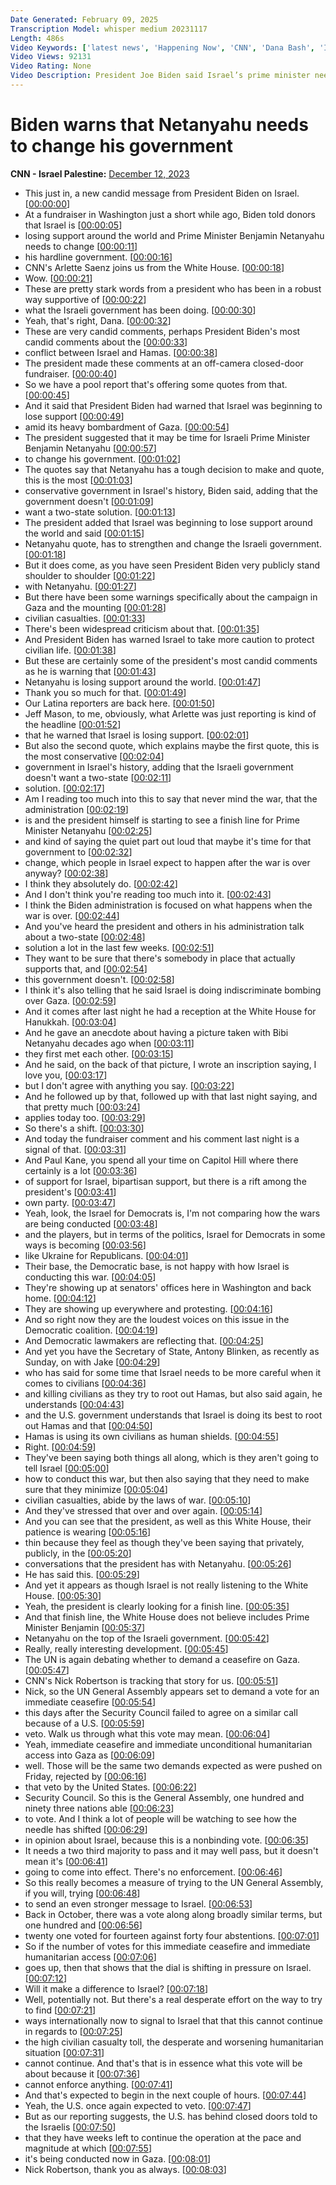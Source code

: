 ```yaml
---
Date Generated: February 09, 2025
Transcription Model: whisper medium 20231117
Length: 486s
Video Keywords: ['latest news', 'Happening Now', 'CNN', 'Dana Bash', 'Inside Politics', 'Bianna Golodryga', 'One World', 'Arlette Saenz', 'Nic Robertson', 'Jeff Mason', 'Eva McKend', 'Paul Kane', 'Laura Barron-Lopez', 'President Joe Biden', 'Benjamin Netanyahu', 'Israel Government', 'Netanyahu Government', 'Israel Hamas War', 'Middle East', 'Gaza', 'Gaza Strip', 'IDF', 'Israel Defense Forces']
Video Views: 92131
Video Rating: None
Video Description: President Joe Biden said Israel’s prime minister needs to change his hardline government and warned support for the country’s military campaign is waning amid heavy bombardment of Gaza. Speaking to Democratic donors in Washington, Biden said Prime Minister Benjamin Netanyahu had a “tough decision to make.” #CNN #News
---
```


# Biden warns that Netanyahu needs to change his government
**CNN - Israel Palestine:** [December 12, 2023](https://www.youtube.com/watch?v=vLs3miDGwKE)
*  This just in, a new candid message from President Biden on Israel. [[00:00:00](https://www.youtube.com/watch?v=vLs3miDGwKE&t=0.0s)]
*  At a fundraiser in Washington just a short while ago, Biden told donors that Israel is [[00:00:05](https://www.youtube.com/watch?v=vLs3miDGwKE&t=5.92s)]
*  losing support around the world and Prime Minister Benjamin Netanyahu needs to change [[00:00:11](https://www.youtube.com/watch?v=vLs3miDGwKE&t=11.02s)]
*  his hardline government. [[00:00:16](https://www.youtube.com/watch?v=vLs3miDGwKE&t=16.76s)]
*  CNN's Arlette Saenz joins us from the White House. [[00:00:18](https://www.youtube.com/watch?v=vLs3miDGwKE&t=18.56s)]
*  Wow. [[00:00:21](https://www.youtube.com/watch?v=vLs3miDGwKE&t=21.44s)]
*  These are pretty stark words from a president who has been in a robust way supportive of [[00:00:22](https://www.youtube.com/watch?v=vLs3miDGwKE&t=22.44s)]
*  what the Israeli government has been doing. [[00:00:30](https://www.youtube.com/watch?v=vLs3miDGwKE&t=30.0s)]
*  Yeah, that's right, Dana. [[00:00:32](https://www.youtube.com/watch?v=vLs3miDGwKE&t=32.480000000000004s)]
*  These are very candid comments, perhaps President Biden's most candid comments about the [[00:00:33](https://www.youtube.com/watch?v=vLs3miDGwKE&t=33.92s)]
*  conflict between Israel and Hamas. [[00:00:38](https://www.youtube.com/watch?v=vLs3miDGwKE&t=38.6s)]
*  The president made these comments at an off-camera closed-door fundraiser. [[00:00:40](https://www.youtube.com/watch?v=vLs3miDGwKE&t=40.92s)]
*  So we have a pool report that's offering some quotes from that. [[00:00:45](https://www.youtube.com/watch?v=vLs3miDGwKE&t=45.36s)]
*  And it said that President Biden had warned that Israel was beginning to lose support [[00:00:49](https://www.youtube.com/watch?v=vLs3miDGwKE&t=49.519999999999996s)]
*  amid its heavy bombardment of Gaza. [[00:00:54](https://www.youtube.com/watch?v=vLs3miDGwKE&t=54.68s)]
*  The president suggested that it may be time for Israeli Prime Minister Benjamin Netanyahu [[00:00:57](https://www.youtube.com/watch?v=vLs3miDGwKE&t=57.239999999999995s)]
*  to change his government. [[00:01:02](https://www.youtube.com/watch?v=vLs3miDGwKE&t=62.199999999999996s)]
*  The quotes say that Netanyahu has a tough decision to make and quote, this is the most [[00:01:03](https://www.youtube.com/watch?v=vLs3miDGwKE&t=63.879999999999995s)]
*  conservative government in Israel's history, Biden said, adding that the government doesn't [[00:01:09](https://www.youtube.com/watch?v=vLs3miDGwKE&t=69.08s)]
*  want a two-state solution. [[00:01:13](https://www.youtube.com/watch?v=vLs3miDGwKE&t=73.24s)]
*  The president added that Israel was beginning to lose support around the world and said [[00:01:15](https://www.youtube.com/watch?v=vLs3miDGwKE&t=75.24s)]
*  Netanyahu quote, has to strengthen and change the Israeli government. [[00:01:18](https://www.youtube.com/watch?v=vLs3miDGwKE&t=78.72s)]
*  But it does come, as you have seen President Biden very publicly stand shoulder to shoulder [[00:01:22](https://www.youtube.com/watch?v=vLs3miDGwKE&t=82.88s)]
*  with Netanyahu. [[00:01:27](https://www.youtube.com/watch?v=vLs3miDGwKE&t=87.64s)]
*  But there have been some warnings specifically about the campaign in Gaza and the mounting [[00:01:28](https://www.youtube.com/watch?v=vLs3miDGwKE&t=88.88s)]
*  civilian casualties. [[00:01:33](https://www.youtube.com/watch?v=vLs3miDGwKE&t=93.67999999999999s)]
*  There's been widespread criticism about that. [[00:01:35](https://www.youtube.com/watch?v=vLs3miDGwKE&t=95.39999999999999s)]
*  And President Biden has warned Israel to take more caution to protect civilian life. [[00:01:38](https://www.youtube.com/watch?v=vLs3miDGwKE&t=98.88s)]
*  But these are certainly some of the president's most candid comments as he is warning that [[00:01:43](https://www.youtube.com/watch?v=vLs3miDGwKE&t=103.56s)]
*  Netanyahu is losing support around the world. [[00:01:47](https://www.youtube.com/watch?v=vLs3miDGwKE&t=107.03999999999999s)]
*  Thank you so much for that. [[00:01:49](https://www.youtube.com/watch?v=vLs3miDGwKE&t=109.84s)]
*  Our Latina reporters are back here. [[00:01:50](https://www.youtube.com/watch?v=vLs3miDGwKE&t=110.91999999999999s)]
*  Jeff Mason, to me, obviously, what Arlette was just reporting is kind of the headline [[00:01:52](https://www.youtube.com/watch?v=vLs3miDGwKE&t=112.76s)]
*  that he warned that Israel is losing support. [[00:02:01](https://www.youtube.com/watch?v=vLs3miDGwKE&t=121.04s)]
*  But also the second quote, which explains maybe the first quote, this is the most conservative [[00:02:04](https://www.youtube.com/watch?v=vLs3miDGwKE&t=124.76s)]
*  government in Israel's history, adding that the Israeli government doesn't want a two-state [[00:02:11](https://www.youtube.com/watch?v=vLs3miDGwKE&t=131.88s)]
*  solution. [[00:02:17](https://www.youtube.com/watch?v=vLs3miDGwKE&t=137.92000000000002s)]
*  Am I reading too much into this to say that never mind the war, that the administration [[00:02:19](https://www.youtube.com/watch?v=vLs3miDGwKE&t=139.04s)]
*  is and the president himself is starting to see a finish line for Prime Minister Netanyahu [[00:02:25](https://www.youtube.com/watch?v=vLs3miDGwKE&t=145.92s)]
*  and kind of saying the quiet part out loud that maybe it's time for that government to [[00:02:32](https://www.youtube.com/watch?v=vLs3miDGwKE&t=152.76s)]
*  change, which people in Israel expect to happen after the war is over anyway? [[00:02:38](https://www.youtube.com/watch?v=vLs3miDGwKE&t=158.66s)]
*  I think they absolutely do. [[00:02:42](https://www.youtube.com/watch?v=vLs3miDGwKE&t=162.11999999999998s)]
*  And I don't think you're reading too much into it. [[00:02:43](https://www.youtube.com/watch?v=vLs3miDGwKE&t=163.11999999999998s)]
*  I think the Biden administration is focused on what happens when the war is over. [[00:02:44](https://www.youtube.com/watch?v=vLs3miDGwKE&t=164.64s)]
*  And you've heard the president and others in his administration talk about a two-state [[00:02:48](https://www.youtube.com/watch?v=vLs3miDGwKE&t=168.52s)]
*  solution a lot in the last few weeks. [[00:02:51](https://www.youtube.com/watch?v=vLs3miDGwKE&t=171.72s)]
*  They want to be sure that there's somebody in place that actually supports that, and [[00:02:54](https://www.youtube.com/watch?v=vLs3miDGwKE&t=174.36s)]
*  this government doesn't. [[00:02:58](https://www.youtube.com/watch?v=vLs3miDGwKE&t=178.16000000000003s)]
*  I think it's also telling that he said Israel is doing indiscriminate bombing over Gaza. [[00:02:59](https://www.youtube.com/watch?v=vLs3miDGwKE&t=179.16000000000003s)]
*  And it comes after last night he had a reception at the White House for Hanukkah. [[00:03:04](https://www.youtube.com/watch?v=vLs3miDGwKE&t=184.96s)]
*  And he gave an anecdote about having a picture taken with Bibi Netanyahu decades ago when [[00:03:11](https://www.youtube.com/watch?v=vLs3miDGwKE&t=191.0s)]
*  they first met each other. [[00:03:15](https://www.youtube.com/watch?v=vLs3miDGwKE&t=195.8s)]
*  And he said, on the back of that picture, I wrote an inscription saying, I love you, [[00:03:17](https://www.youtube.com/watch?v=vLs3miDGwKE&t=197.8s)]
*  but I don't agree with anything you say. [[00:03:22](https://www.youtube.com/watch?v=vLs3miDGwKE&t=202.48000000000002s)]
*  And he followed up by that, followed up with that last night saying, and that pretty much [[00:03:24](https://www.youtube.com/watch?v=vLs3miDGwKE&t=204.64000000000001s)]
*  applies today too. [[00:03:29](https://www.youtube.com/watch?v=vLs3miDGwKE&t=209.0s)]
*  So there's a shift. [[00:03:30](https://www.youtube.com/watch?v=vLs3miDGwKE&t=210.68s)]
*  And today the fundraiser comment and his comment last night is a signal of that. [[00:03:31](https://www.youtube.com/watch?v=vLs3miDGwKE&t=211.92000000000002s)]
*  And Paul Kane, you spend all your time on Capitol Hill where there certainly is a lot [[00:03:36](https://www.youtube.com/watch?v=vLs3miDGwKE&t=216.36s)]
*  of support for Israel, bipartisan support, but there is a rift among the president's [[00:03:41](https://www.youtube.com/watch?v=vLs3miDGwKE&t=221.48s)]
*  own party. [[00:03:47](https://www.youtube.com/watch?v=vLs3miDGwKE&t=227.48s)]
*  Yeah, look, the Israel for Democrats is, I'm not comparing how the wars are being conducted [[00:03:48](https://www.youtube.com/watch?v=vLs3miDGwKE&t=228.48s)]
*  and the players, but in terms of the politics, Israel for Democrats in some ways is becoming [[00:03:56](https://www.youtube.com/watch?v=vLs3miDGwKE&t=236.51999999999998s)]
*  like Ukraine for Republicans. [[00:04:01](https://www.youtube.com/watch?v=vLs3miDGwKE&t=241.67999999999998s)]
*  Their base, the Democratic base, is not happy with how Israel is conducting this war. [[00:04:05](https://www.youtube.com/watch?v=vLs3miDGwKE&t=245.28s)]
*  They're showing up at senators' offices here in Washington and back home. [[00:04:12](https://www.youtube.com/watch?v=vLs3miDGwKE&t=252.4s)]
*  They are showing up everywhere and protesting. [[00:04:16](https://www.youtube.com/watch?v=vLs3miDGwKE&t=256.84s)]
*  And so right now they are the loudest voices on this issue in the Democratic coalition. [[00:04:19](https://www.youtube.com/watch?v=vLs3miDGwKE&t=259.4s)]
*  And Democratic lawmakers are reflecting that. [[00:04:25](https://www.youtube.com/watch?v=vLs3miDGwKE&t=265.92s)]
*  And yet you have the Secretary of State, Antony Blinken, as recently as Sunday, on with Jake [[00:04:29](https://www.youtube.com/watch?v=vLs3miDGwKE&t=269.15999999999997s)]
*  who has said for some time that Israel needs to be more careful when it comes to civilians [[00:04:36](https://www.youtube.com/watch?v=vLs3miDGwKE&t=276.32s)]
*  and killing civilians as they try to root out Hamas, but also said again, he understands [[00:04:43](https://www.youtube.com/watch?v=vLs3miDGwKE&t=283.11999999999995s)]
*  and the U.S. government understands that Israel is doing its best to root out Hamas and that [[00:04:50](https://www.youtube.com/watch?v=vLs3miDGwKE&t=290.28s)]
*  Hamas is using its own civilians as human shields. [[00:04:55](https://www.youtube.com/watch?v=vLs3miDGwKE&t=295.88s)]
*  Right. [[00:04:59](https://www.youtube.com/watch?v=vLs3miDGwKE&t=299.76s)]
*  They've been saying both things all along, which is they aren't going to tell Israel [[00:05:00](https://www.youtube.com/watch?v=vLs3miDGwKE&t=300.76s)]
*  how to conduct this war, but then also saying that they need to make sure that they minimize [[00:05:04](https://www.youtube.com/watch?v=vLs3miDGwKE&t=304.88s)]
*  civilian casualties, abide by the laws of war. [[00:05:10](https://www.youtube.com/watch?v=vLs3miDGwKE&t=310.92s)]
*  And they've stressed that over and over again. [[00:05:14](https://www.youtube.com/watch?v=vLs3miDGwKE&t=314.6s)]
*  And you can see that the president, as well as this White House, their patience is wearing [[00:05:16](https://www.youtube.com/watch?v=vLs3miDGwKE&t=316.72s)]
*  thin because they feel as though they've been saying that privately, publicly, in the [[00:05:20](https://www.youtube.com/watch?v=vLs3miDGwKE&t=320.92s)]
*  conversations that the president has with Netanyahu. [[00:05:26](https://www.youtube.com/watch?v=vLs3miDGwKE&t=326.0s)]
*  He has said this. [[00:05:29](https://www.youtube.com/watch?v=vLs3miDGwKE&t=329.64s)]
*  And yet it appears as though Israel is not really listening to the White House. [[00:05:30](https://www.youtube.com/watch?v=vLs3miDGwKE&t=330.88s)]
*  Yeah, the president is clearly looking for a finish line. [[00:05:35](https://www.youtube.com/watch?v=vLs3miDGwKE&t=335.4s)]
*  And that finish line, the White House does not believe includes Prime Minister Benjamin [[00:05:37](https://www.youtube.com/watch?v=vLs3miDGwKE&t=337.91999999999996s)]
*  Netanyahu on the top of the Israeli government. [[00:05:42](https://www.youtube.com/watch?v=vLs3miDGwKE&t=342.76s)]
*  Really, really interesting development. [[00:05:45](https://www.youtube.com/watch?v=vLs3miDGwKE&t=345.79999999999995s)]
*  The UN is again debating whether to demand a ceasefire on Gaza. [[00:05:47](https://www.youtube.com/watch?v=vLs3miDGwKE&t=347.71999999999997s)]
*  CNN's Nick Robertson is tracking that story for us. [[00:05:51](https://www.youtube.com/watch?v=vLs3miDGwKE&t=351.59999999999997s)]
*  Nick, so the UN General Assembly appears set to demand a vote for an immediate ceasefire [[00:05:54](https://www.youtube.com/watch?v=vLs3miDGwKE&t=354.76s)]
*  this days after the Security Council failed to agree on a similar call because of a U.S. [[00:05:59](https://www.youtube.com/watch?v=vLs3miDGwKE&t=359.92s)]
*  veto. Walk us through what this vote may mean. [[00:06:04](https://www.youtube.com/watch?v=vLs3miDGwKE&t=364.84s)]
*  Yeah, immediate ceasefire and immediate unconditional humanitarian access into Gaza as [[00:06:09](https://www.youtube.com/watch?v=vLs3miDGwKE&t=369.76s)]
*  well. Those will be the same two demands expected as were pushed on Friday, rejected by [[00:06:16](https://www.youtube.com/watch?v=vLs3miDGwKE&t=376.08s)]
*  that veto by the United States. [[00:06:22](https://www.youtube.com/watch?v=vLs3miDGwKE&t=382.15999999999997s)]
*  Security Council. So this is the General Assembly, one hundred and ninety three nations able [[00:06:23](https://www.youtube.com/watch?v=vLs3miDGwKE&t=383.76000000000005s)]
*  to vote. And I think a lot of people will be watching to see how the needle has shifted [[00:06:29](https://www.youtube.com/watch?v=vLs3miDGwKE&t=389.92s)]
*  in opinion about Israel, because this is a nonbinding vote. [[00:06:35](https://www.youtube.com/watch?v=vLs3miDGwKE&t=395.76000000000005s)]
*  It needs a two third majority to pass and it may well pass, but it doesn't mean it's [[00:06:41](https://www.youtube.com/watch?v=vLs3miDGwKE&t=401.28000000000003s)]
*  going to come into effect. There's no enforcement. [[00:06:46](https://www.youtube.com/watch?v=vLs3miDGwKE&t=406.56s)]
*  So this really becomes a measure of trying to the UN General Assembly, if you will, trying [[00:06:48](https://www.youtube.com/watch?v=vLs3miDGwKE&t=408.72s)]
*  to send an even stronger message to Israel. [[00:06:53](https://www.youtube.com/watch?v=vLs3miDGwKE&t=413.48s)]
*  Back in October, there was a vote along along broadly similar terms, but one hundred and [[00:06:56](https://www.youtube.com/watch?v=vLs3miDGwKE&t=416.12s)]
*  twenty one voted for fourteen against forty four abstentions. [[00:07:01](https://www.youtube.com/watch?v=vLs3miDGwKE&t=421.56s)]
*  So if the number of votes for this immediate ceasefire and immediate humanitarian access [[00:07:06](https://www.youtube.com/watch?v=vLs3miDGwKE&t=426.8s)]
*  goes up, then that shows that the dial is shifting in pressure on Israel. [[00:07:12](https://www.youtube.com/watch?v=vLs3miDGwKE&t=432.92s)]
*  Will it make a difference to Israel? [[00:07:18](https://www.youtube.com/watch?v=vLs3miDGwKE&t=438.76s)]
*  Well, potentially not. But there's a real desperate effort on the way to try to find [[00:07:21](https://www.youtube.com/watch?v=vLs3miDGwKE&t=441.28000000000003s)]
*  ways internationally now to signal to Israel that that this cannot continue in regards to [[00:07:25](https://www.youtube.com/watch?v=vLs3miDGwKE&t=445.32s)]
*  the high civilian casualty toll, the desperate and worsening humanitarian situation [[00:07:31](https://www.youtube.com/watch?v=vLs3miDGwKE&t=451.04s)]
*  cannot continue. And that's that is in essence what this vote will be about because it [[00:07:36](https://www.youtube.com/watch?v=vLs3miDGwKE&t=456.68s)]
*  cannot enforce anything. [[00:07:41](https://www.youtube.com/watch?v=vLs3miDGwKE&t=461.6s)]
*  And that's expected to begin in the next couple of hours. [[00:07:44](https://www.youtube.com/watch?v=vLs3miDGwKE&t=464.28000000000003s)]
*  Yeah, the U.S. once again expected to veto. [[00:07:47](https://www.youtube.com/watch?v=vLs3miDGwKE&t=467.92s)]
*  But as our reporting suggests, the U.S. has behind closed doors told to the Israelis [[00:07:50](https://www.youtube.com/watch?v=vLs3miDGwKE&t=470.52000000000004s)]
*  that they have weeks left to continue the operation at the pace and magnitude at which [[00:07:55](https://www.youtube.com/watch?v=vLs3miDGwKE&t=475.48s)]
*  it's being conducted now in Gaza. [[00:08:01](https://www.youtube.com/watch?v=vLs3miDGwKE&t=481.16s)]
*  Nick Robertson, thank you as always. [[00:08:03](https://www.youtube.com/watch?v=vLs3miDGwKE&t=483.44s)]
